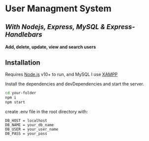 # User Managment System
## _With Nodejs, Express, MySQL & Express-Handlebars_

#### Add, delete, update, view and search users

## Installation

Requires [Node.js](https://nodejs.org/) v10+ to run, and MySQL I use [XAMPP](https://www.apachefriends.org/download.html)

Install the dependencies and devDependencies and start the server.

```sh
cd your-folder
npm i
npm start
```
create .env file in the root directory with: 

    DB_HOST = localhost
    DB_NAME = your_db_name
    DB_USER = your_user_name
    DB_PASS = your_pass
